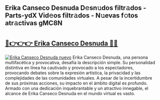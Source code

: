 ## Erika Canseco Desnuda D𝚎sn𝚞dos filtr𝚊dos - Parts-ydX Vid𝚎os filtr𝚊dos - N𝚞evas f𝚘tos atr𝚊ctivas gMC8N

# <h2><a href="http://mb7evw.tromn.icu/?c=Erika+Canseco+Desnuda">🔗👉👉👉 Erika Canseco Desnuda 🔗🔗</a></h2>

[![Erika Canseco Desnuda nuevo](https://i.imgur.com/pEAQMta.gif)](http://mb7evw.tromn.icu/?c=Erika+Canseco+Desnuda)
Erika Canseco Desnuda, una persona multifacética y provocativa, desafía la descripción simple. Su personalidad distintiva en línea ha cautivado y provocado a los espectadores, provocando debates sobre la expresión artística, la privacidad y las complejidades de las comunidades virtuales. A pesar de la incertidumbre de sus próximas acciones, su impacto en el ámbito digital es profundo. Armado con una dedicación inquebrantable y un atractivo innegable, el alcance de Erika Canseco Desnuda en el mundo virtual es vasto.
